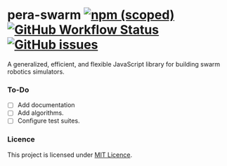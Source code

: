 # pera-swarm [![npm (scoped)](https://img.shields.io/npm/v/@pera-swarm/pera-swarm.svg)](https://github.com/Pera-Swarm/pera-swarm/) [![GitHub Workflow Status](https://img.shields.io/github/workflow/status/Pera-Swarm/pera-swarm/%F0%9F%9A%80%20Release)](https://github.com/Pera-Swarm/pera-swarm/releases) [![GitHub issues](https://img.shields.io/github/issues/Pera-Swarm/pera-swarm)](https://github.com/Pera-Swarm/pera-swarm/issues)
A generalized, efficient, and flexible JavaScript library for building swarm robotics simulators.

### To-Do
- [ ] Add documentation
- [ ] Add algorithms.
- [ ] Configure test suites.

### Licence
This project is licensed under [MIT Licence](https://github.com/Pera-Swarm/pera-swarm/blob/main/LICENSE).
